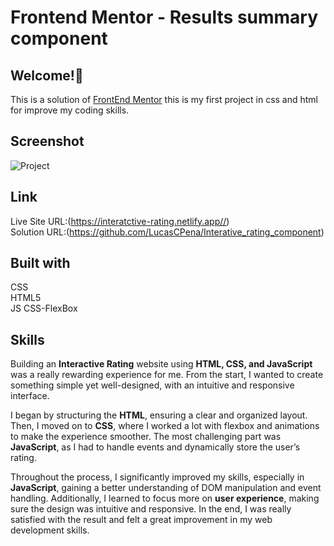 # Frontend Mentor - Results summary component

## Welcome!👋
This is a solution of [FrontEnd Mentor](https://www.frontendmentor.io/challenges/interactive-rating-component-koxpeBUmI)  this is my first project in css and html for improve my coding skills.

## Screenshot
![Project](https://github.com/user-attachments/assets/57d22369-1f00-45a1-ac2d-806f75abf43e)

## Link
Live Site URL:(https://interatctive-rating.netlify.app//) <br/>
Solution URL:(https://github.com/LucasCPena/Interative_rating_component)

## Built with
CSS <br/>
HTML5<br/>
JS
CSS-FlexBox

## Skills

Building an **Interactive Rating** website using **HTML, CSS, and JavaScript** was a really rewarding experience for me. From the start, I wanted to create something simple yet well-designed, with an intuitive and responsive interface.  

I began by structuring the **HTML**, ensuring a clear and organized layout. Then, I moved on to **CSS**, where I worked a lot with flexbox and animations to make the experience smoother. The most challenging part was **JavaScript**, as I had to handle events and dynamically store the user’s rating.  

Throughout the process, I significantly improved my skills, especially in **JavaScript**, gaining a better understanding of DOM manipulation and event handling. Additionally, I learned to focus more on **user experience**, making sure the design was intuitive and responsive. In the end, I was really satisfied with the result and felt a great improvement in my web development skills.

